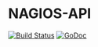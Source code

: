 # NAGIOS-API

[![Build Status](https://secure.travis-ci.org/jbuchbinder/nagios-api.png)](http://travis-ci.org/jbuchbinder/nagios-api)
[![GoDoc](https://godoc.org/github.com/jbuchbinder/nagios-api?status.png)](https://godoc.org/github.com/jbuchbinder/nagios-api)

